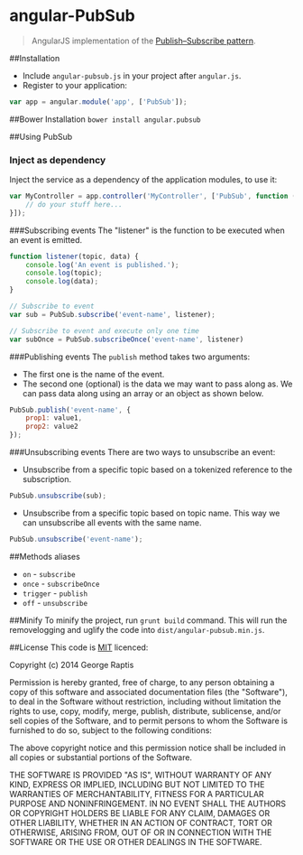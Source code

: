 angular-PubSub
==============

>AngularJS implementation of the [Publish–Subscribe pattern](http://en.wikipedia.org/wiki/Publish%E2%80%93subscribe_pattern).

##Installation
- Include <code>angular-pubsub.js</code> in your project after <code>angular.js</code>.
- Register to your application:
```js
var app = angular.module('app', ['PubSub']);
```

##Bower Installation
<code>bower install angular.pubsub</code>

##Using PubSub

### Inject as dependency
Inject the service as a dependency of the application modules, to use it:
```js
var MyController = app.controller('MyController', ['PubSub', function (PubSub) {
	// do your stuff here...
}]);
```

###Subscribing events
The "listener" is the function to be executed when an event is emitted.
```js
function listener(topic, data) {
    console.log('An event is published.');
    console.log(topic);
    console.log(data);
}

// Subscribe to event
var sub = PubSub.subscribe('event-name', listener);

// Subscribe to event and execute only one time
var subOnce = PubSub.subscribeOnce('event-name', listener)
```

###Publishing events
The <code>publish</code> method takes two arguments:

- The first one is the name of the event.
- The second one (optional) is the data we may want to pass along as. We can pass data along using an array or an object as shown below.
```js
PubSub.publish('event-name', {
    prop1: value1,
    prop2: value2
});
```

###Unsubscribing events
There are two ways to unsubscribe an event:

- Unsubscribe from a specific topic based on a tokenized reference to the subscription.
```js
PubSub.unsubscribe(sub);
```
- Unsubscribe from a specific topic based on topic name. This way we can unsubscribe all events with the same name.
```js
PubSub.unsubscribe('event-name');
```

##Methods aliases
- <code>on</code> - <code>subscribe</code>
- <code>once</code> - <code>subscribeOnce</code>
- <code>trigger</code> - <code>publish</code>
- <code>off</code> - <code>unsubscribe</code>

##Minify
To minify the project, run <code>grunt build</code> command. This will run the removelogging and uglify the code into <code>dist/angular-pubsub.min.js</code>.

##License
This code is [MIT](http://opensource.org/licenses/mit-license.php) licenced:

Copyright (c) 2014 George Raptis

Permission is hereby granted, free of charge, to any person obtaining a copy of this software and associated documentation files (the "Software"), to deal in the Software without restriction, including without limitation the rights to use, copy, modify, merge, publish, distribute, sublicense, and/or sell copies of the Software, and to permit persons to whom the Software is furnished to do so, subject to the following conditions:

The above copyright notice and this permission notice shall be included in all copies or substantial portions of the Software.

THE SOFTWARE IS PROVIDED "AS IS", WITHOUT WARRANTY OF ANY KIND, EXPRESS OR IMPLIED, INCLUDING BUT NOT LIMITED TO THE WARRANTIES OF MERCHANTABILITY, FITNESS FOR A PARTICULAR PURPOSE AND NONINFRINGEMENT. IN NO EVENT SHALL THE AUTHORS OR COPYRIGHT HOLDERS BE LIABLE FOR ANY CLAIM, DAMAGES OR OTHER LIABILITY, WHETHER IN AN ACTION OF CONTRACT, TORT OR OTHERWISE, ARISING FROM, OUT OF OR IN CONNECTION WITH THE SOFTWARE OR THE USE OR OTHER DEALINGS IN THE SOFTWARE.
